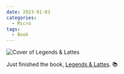 ```yaml
---
date: 2023-01-03
categories:
  - Micro
tags:
  - Book
---
```


![Cover of Legends & Lattes](https://i.gr-assets.com/images/S/compressed.photo.goodreads.com/books/1654581271l/61242426._SY475_.jpg)

Just finished the book, [Legends & Lattes](https://www.goodreads.com/review/show/5224566825?utm_medium=api&utm_source=rss). 📚
